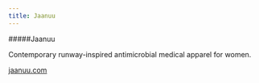 ```yaml
---
title: Jaanuu
---
```


#####Jaanuu

Contemporary runway-inspired antimicrobial medical apparel for women.  

<a href="https://www.jaanuu.com/" target="_blank">jaanuu.com</a>
